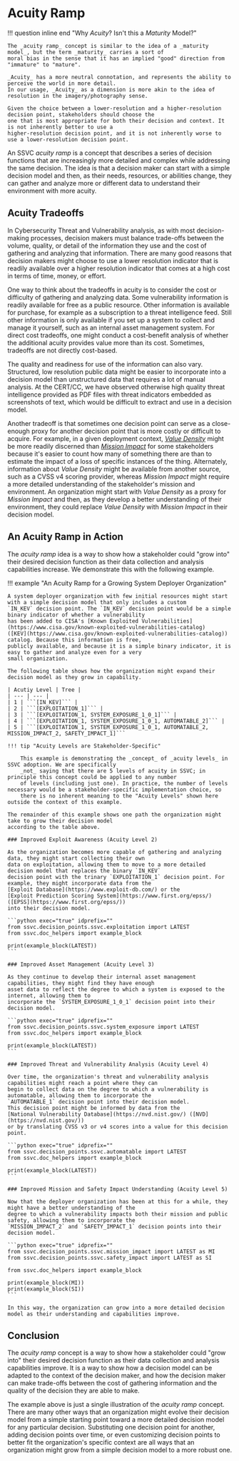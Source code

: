 # Acuity Ramp

!!! question inline end "Why *Acuity*? Isn't this a *Maturity* Model?"

    The _acuity ramp_ concept is similar to the idea of a _maturity model_, but the term _maturity_ carries a sort of
    moral bias in the sense that it has an implied "good" direction from "immature" to "mature". 

    _Acuity_ has a more neutral connotation, and represents the ability to perceive the world in more detail. 
    In our usage, _Acuity_ as a dimension is more akin to the idea of resolution in the imagery/photography sense.

    Given the choice between a lower-resolution and a higher-resolution decision point, stakeholders should choose the
    one that is most appropriate for both their decision and context. It is not inherently better to use a
    higher-resolution decision point, and it is not inherently worse to use a lower-resolution decision point.

An SSVC *acuity ramp* is a concept that describes a series of decision functions that are increasingly more detailed and
complex while addressing the same decision. The idea is that a decision maker can start with a simple decision model and
then, as their needs, resources, or abilities change, they can gather and analyze more or different data to understand
their environment with more acuity.

## Acuity Tradeoffs

In Cybersecurity Threat and Vulnerability analysis, as with most decision-making processes, decision makers must
balance trade-offs between the volume, quality, or detail of the information they use and the cost of gathering and
analyzing that information.
There are many good reasons that decision makers might choose to use a lower resolution indicator that is readily
available over a higher resolution indicator that comes at a high cost in terms of time, money, or effort.

One way to think about the tradeoffs in acuity is to consider the cost or difficulty of gathering and analyzing data.
Some vulnerability information is readily available for free as a public resource.
Other information is available for purchase, for example as a subscription to a threat intelligence feed.
Still other information is only available if you set up a system to collect and manage it yourself, such as an internal
asset management system.
For direct cost tradeoffs, one might conduct a cost-benefit analysis of whether the additional acuity provides value
more than its cost. Sometimes, tradeoffs are not directly cost-based.

The quality and readiness for use of the information can also vary. Structured, low resolution public data might be
easier to incorporate into a decision model than unstructured data that requires a lot of manual analysis.
At the CERT/CC, we have observed otherwise high quality threat intelligence provided as PDF files with threat indicators
embedded as screenshots of text, which would be difficult to extract and use in a decision model.

Another tradeoff is that sometimes one decision point can serve as a close-enough proxy for another decision point that
is more costly or difficult to acquire. For example, in a given deployment context,
[*Value Density*](../reference/decision_points/value_density.md) might be more readily discerned than
[*Mission Impact*](../reference/decision_points/mission_impact.md) for some stakeholders because it's easier to
count how many of something there are than to estimate the impact of a loss of specific instances of the thing.
Alternately, information about *Value Density* might be available from another source, such as a CVSS v4 scoring provider,
whereas *Mission Impact* might require a more detailed understanding of the stakeholder's mission and environment.
An organization might start with *Value Density* as a proxy for *Mission Impact* and then, as they develop a better
understanding of their environment, they could replace *Value Density* with *Mission Impact* in their decision model.

## An Acuity Ramp in Action

The *acuity ramp* idea is a way to show how a stakeholder could "grow into" their desired decision function as their
data collection and analysis capabilities increase. We demonstrate this with the following example.

!!! example "An Acuity Ramp for a Growing System Deployer Organization"

    A system deployer organization with few initial resources might start with a simple decision model that only includes a custom
    `IN_KEV` decision point. The `IN_KEV` decision point would be a simple binary indicator of whether a vulnerability
    has been added to CISA's [Known Exploited Vulnerabilities](https://www.cisa.gov/known-exploited-vulnerabilities-catalog)
    ([KEV](https://www.cisa.gov/known-exploited-vulnerabilities-catalog)) catalog. Because this information is free,
    publicly available, and because it is a simple binary indicator, it is easy to gather and analyze even for a very
    small organization.

    The following table shows how the organization might expand their decision model as they grow in capability.
    
    | Acutiy Level | Tree |
    | --- | --- |
    | 1 | ```[IN_KEV]``` |
    | 2 | ```[EXPLOITATION_1]``` |
    | 3 | ```[EXPLOITATION_1, SYSTEM_EXPOSURE_1_0_1]``` |
    | 4 | ```[EXPLOITATION_1, SYSTEM_EXPOSURE_1_0_1, AUTOMATABLE_2]``` |
    | 5 | ```[EXPLOITATION_1, SYSTEM_EXPOSURE_1_0_1, AUTOMATABLE_2, MISSION_IMPACT_2, SAFETY_IMPACT_1]```

    !!! tip "Acuity Levels are Stakeholder-Specific" 

        This example is demonstrating the _concept_ of _acuity levels_ in SSVC adoption. We are specifically
        _not_ saying that there are 5 levels of acuity in SSVC; in principle this concept could be applied to any number
        of levels (including just one). In practice, the number of levels necessary would be a stakeholder-specific implementation choice, so 
        there is no inherent meaning to the "Acuity Levels" shown here outside the context of this example.
    
    The remainder of this example shows one path the organization might take to grow their decision model
    according to the table above.

    ### Improved Exploit Awareness (Acuity Level 2)

    As the organization becomes more capable of gathering and analyzing data, they might start collecting their own
    data on exploitation, allowing them to move to a more detailed decision model that replaces the binary `IN_KEV` 
    decision point with the trinary `EXPLOITATION_1` decision point. For example, they might incorporate data from the
    [Exploit Database](https://www.exploit-db.com/) or the
    [Exploit Prediction Scoring System](https://www.first.org/epss/) ([EPSS](https://www.first.org/epss/))
    into their decision model.

    ```python exec="true" idprefix=""
    from ssvc.decision_points.ssvc.exploitation import LATEST
    from ssvc.doc_helpers import example_block

    print(example_block(LATEST))
    ```

    ### Improved Asset Management (Acuity Level 3)

    As they continue to develop their internal asset management capabilities, they might find they have enough
    asset data to reflect the degree to which a system is exposed to the internet, allowing them to 
    incorporate the `SYSTEM_EXPOSURE_1_0_1` decision point into their decision model.

    ```python exec="true" idprefix=""
    from ssvc.decision_points.ssvc.system_exposure import LATEST
    from ssvc.doc_helpers import example_block
    
    print(example_block(LATEST))
    ```

    ### Improved Threat and Vulnerability Analysis (Acuity Level 4)

    Over time, the organization's threat and vulnerability analysis capabilities might reach a point where they can
    begin to collect data on the degree to which a vulnerability is automatable, allowing them to incorporate the
    `AUTOMATABLE_1` decision point into their decision model.
    This decision point might be informed by data from the
    [National Vulnerability Database](https://nvd.nist.gov/) ([NVD](https://nvd.nist.gov/))
    or by translating CVSS v3 or v4 scores into a value for this decision point.

    ```python exec="true" idprefix=""
    from ssvc.decision_points.ssvc.automatable import LATEST
    from ssvc.doc_helpers import example_block
    
    print(example_block(LATEST))
    ```

    ### Improved Mission and Safety Impact Understanding (Acuity Level 5)

    Now that the deployer organization has been at this for a while, they might have a better understanding of the
    degree to which a vulnerability impacts both their mission and public safety, allowing them to incorporate the
    `MISSION_IMPACT_2` and `SAFETY_IMPACT_1` decision points into their decision model.

    ```python exec="true" idprefix=""
    from ssvc.decision_points.ssvc.mission_impact import LATEST as MI
    from ssvc.decision_points.ssvc.safety_impact import LATEST as SI

    from ssvc.doc_helpers import example_block
    
    print(example_block(MI))
    print(example_block(SI))
    ```

    In this way, the organization can grow into a more detailed decision model as their understanding and capabilities improve.

## Conclusion

The *acuity ramp* concept is a way to show how a stakeholder could "grow into" their desired decision function as their
data collection and analysis capabilities improve. It is a way to show how a decision model can be adapted to the
context of the decision maker, and how the decision maker can make trade-offs between the cost of gathering information
and the quality of the decision they are able to make.

The example above is just a single illustration of the *acuity ramp* concept. There are many other ways that an
organization might evolve their decision model from a simple starting point toward a more detailed decision model for
any particular decision. Substituting one decision point for another, adding decision points over time, or even
customizing decision points to better fit the organization's specific context are all ways that an organization might
grow from a simple decision model to a more robust one.
